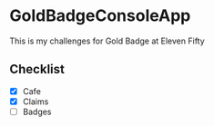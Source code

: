 # GoldBadgeConsoleApp
This is my challenges for Gold Badge at Eleven Fifty
## Checklist
- [x] Cafe
- [x] Claims
- [ ] Badges
